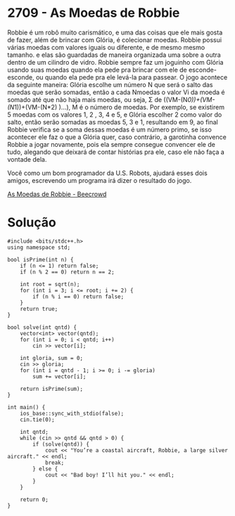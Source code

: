# 2709 - As Moedas de Robbie

Robbie é um robô muito carismático, e uma das coisas que ele mais gosta de fazer, além de brincar com Glória, é colecionar moedas. Robbie possui várias moedas com valores iguais ou diferente, e de mesmo mesmo tamanho. e elas são guardadas de maneira organizada uma sobre a outra dentro de um cilindro de vidro. Robbie sempre faz um joguinho com Glória usando suas moedas quando ela pede pra brincar com ele de esconde-esconde, ou quando ela pede pra ele levá-la para passear. O jogo acontece da seguinte maneira: Glória escolhe um número N que será o salto das moedas que serão somadas, então a cada Nmoedas o valor Vi da moeda é somado até que não haja mais moedas, ou seja, Σ de ((VM-(N*0))+(VM-(N*1))+(VM-(N*2) )...), M é o número de moedas. Por exemplo, se existirem 5 moedas com os valores 1, 2 , 3, 4 e 5, e Glória escolher 2 como valor do salto, então serão somadas as moedas 5, 3 e 1, resultando em 9, ao final Robbie verifica se a soma dessas moedas é um número primo, se isso acontecer ele faz o que a Glória quer, caso contrário, a garotinha convence Robbie a jogar novamente, pois ela sempre consegue convencer ele de tudo, alegando que deixará de contar histórias pra ele, caso ele não faça a vontade dela.

Você como um bom programador da U.S. Robots, ajudará esses dois amigos, escrevendo um programa irá dizer o resultado do jogo.

[As Moedas de Robbie - Beecrowd](https://www.beecrowd.com.br/judge/pt/problems/view/2709)

# Solução

```
#include <bits/stdc++.h>
using namespace std;

bool isPrime(int n) {
    if (n <= 1) return false;
    if (n % 2 == 0) return n == 2;

    int root = sqrt(n);
    for (int i = 3; i <= root; i += 2) {
        if (n % i == 0) return false;
    }
    return true;
}

bool solve(int qntd) {
    vector<int> vector(qntd);
    for (int i = 0; i < qntd; i++)
        cin >> vector[i];
    
    int gloria, sum = 0;
    cin >> gloria;
    for (int i = qntd - 1; i >= 0; i -= gloria)
        sum += vector[i];

    return isPrime(sum);
}

int main() {
    ios_base::sync_with_stdio(false);
    cin.tie(0);

    int qntd;
    while (cin >> qntd && qntd > 0) {
        if (solve(qntd)) {
            cout << "You’re a coastal aircraft, Robbie, a large silver aircraft." << endl;
            break;
        } else {
            cout << "Bad boy! I’ll hit you." << endl;
        }
    }

    return 0;
}
```